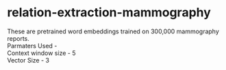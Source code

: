 # relation-extraction-mammography
These are pretrained word embeddings trained on 300,000 mammography reports. <br />
Parmaters Used - <br />
Context window size - 5 <br />
Vector Size - 3
